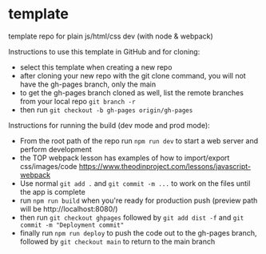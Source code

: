 # template

template repo for plain js/html/css dev (with node &amp; webpack)

Instructions to use this template in GitHub and for cloning:

- select this template when creating a new repo
- after cloning your new repo with the git clone command, you will not have the gh-pages branch, only the main
- to get the gh-pages branch cloned as well, list the remote branches from your local repo `git branch -r`
- then run `git checkout -b gh-pages origin/gh-pages`

Instructions for running the build (dev mode and prod mode):

- From the root path of the repo run `npm run dev` to start a web server and perform development
- the TOP webpack lesson has examples of how to import/export css/images/code <https://www.theodinproject.com/lessons/javascript-webpack>
- Use normal `git add .` and `git commit -m ...` to work on the files until the app is complete
- run `npm run build` when you're ready for production push (preview path will be http://localhost:8080/)
- then run `git checkout ghpages` followed by `git add dist -f` and `git commit -m "Deployment commit"`
- finally run `npm run deploy` to push the code out to the gh-pages branch, followed by `git checkout main` to return to the main branch
